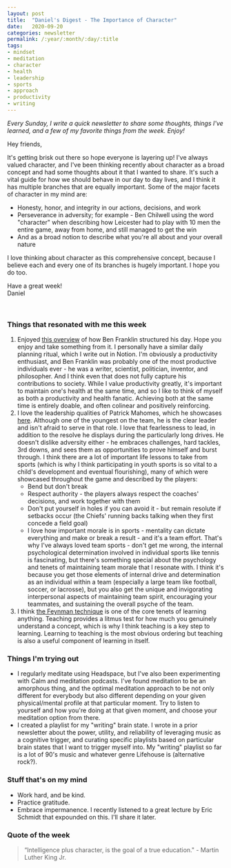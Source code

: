 ```yaml
---
layout: post
title:  "Daniel's Digest - The Importance of Character"
date:   2020-09-20
categories: newsletter
permalink: /:year/:month/:day/:title
tags:
- mindset
- meditation
- character
- health
- leadership
- sports
- approach
- productivity
- writing
---
```


*Every Sunday, I write a quick newsletter to share some thoughts, things I've learned, and a few of my favorite things from the week. Enjoy!*

Hey friends,

It's getting brisk out there so hope everyone is layering up! I've always valued character, and I've been thinking recently about character as a broad concept and had some thoughts about it that I wanted to share. It's such a vital guide for how we should behave in our day to day lives, and I think it has multiple branches that are equally important. Some of the major facets of character in my mind are:

- Honesty, honor, and integrity in our actions, decisions, and work
- Perseverance in adversity; for example - Ben Chilwell using the word "character" when describing how Leicester had to play with 10 men the entire game, away from home, and still managed to get the win
- And as a broad notion to describe what you're all about and your overall nature

I love thinking about character as this comprehensive concept, because I believe each and every one of its branches is hugely important. I hope you do too.

Have a great week!\
Daniel

<br>

### Things that resonated with me this week

1. Enjoyed [this overview](https://www.youtube.com/watch?v=aBi8M3DehQ0) of how Ben Franklin structured his day. Hope you enjoy and take something from it. I personally have a similar daily planning ritual, which I write out in Notion. I'm obviously a productivity enthusiast, and Ben Franklin was probably one of the most productive individuals ever - he was a writer, scientist, politician, inventor, and philosopher. And I think even that does not fully capture his contributions to society. While I value productivity greatly, it's important to maintain one's health at the same time, and so I like to think of myself as both a productivity and health fanatic. Achieving both at the same time is entirely doable, and often colinear and positively reinforcing.
2. I love the leadership qualities of Patrick Mahomes, which he showcases [here](https://www.youtube.com/watch?v=tyoRfDTLaR8&t=1953s). Although one of the youngest on the team, he is the clear leader and isn't afraid to serve in that role. I love that fearlessness to lead, in addition to the resolve he displays during the particularly long drives. He doesn't dislike adversity either - he embraces challenges, hard tackles, 3rd downs, and sees them as opportunities to prove himself and burst through. I think there are a lot of important life lessons to take from sports (which is why I think participating in youth sports is so vital to a child's development and eventual flourishing), many of which were showcased throughout the game and described by the players:
    - Bend but don't break
    - Respect authority - the players always respect the coaches' decisions, and work together with them
    - Don't put yourself in holes if you can avoid it - but remain resolute if setbacks occur (the Chiefs' running backs talking when they first concede a field goal)
    - I love how important morale is in sports - mentality can dictate everything and make or break a result - and it's a team effort. That's why I've always loved team sports - don't get me wrong, the internal psychological determination involved in individual sports like tennis is fascinating, but there's something special about the psychology and tenets of maintaining team morale that I resonate with. I think it's because you get those elements of internal drive and determination as an individual within a team (especially a large team like football, soccer, or lacrosse), but you also get the unique and invigorating interpersonal aspects of maintaining team spirit,  encouraging your teammates, and sustaining the overall psyche of the team.
3. I think [the Feynman technique](https://fs.blog/2012/04/feynman-technique/) is one of the core tenets of learning anything. Teaching provides a litmus test for how much you genuinely understand a concept, which is why I think teaching is a key step to learning. Learning to teaching is the most obvious ordering but teaching is also a useful component of learning in itself.

### Things I'm trying out

- I regularly meditate using Headspace, but I've also been experimenting with Calm and meditation podcasts. I've found meditation to be an amorphous thing, and the optimal meditation approach to be not only different for everybody but also different depending on your given physical/mental profile at that particular moment. Try to listen to yourself and how you're doing at that given moment, and choose your meditation option from there.
- I created a playlist for my "writing" brain state. I wrote in a prior newsletter about the power, utility, and reliability of leveraging music as a cognitive trigger, and curating specific playlists based on particular brain states that I want to trigger myself into. My "writing" playlist so far is a lot of 90's music and whatever genre Lifehouse is (alternative rock?).

### Stuff that's on my mind

- Work hard, and be kind.
- Practice gratitude.
- Embrace impermanence. I recently listened to a great lecture by Eric Schmidt that expounded on this. I'll share it later.

### Quote of the week

> “Intelligence plus character, is the goal of a true education." - Martin Luther King Jr.
